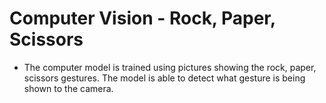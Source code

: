 # Computer Vision - Rock, Paper, Scissors

- The computer model is trained using pictures showing the rock, paper, scissors gestures. The model is able to detect what gesture is being shown to the camera. 
